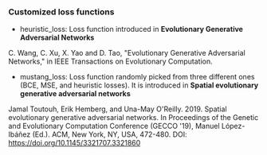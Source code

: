 ### Customized loss functions

- heuristic_loss: Loss function introduced in **Evolutionary Generative Adversarial Networks** 

C. Wang, C. Xu, X. Yao and D. Tao, "Evolutionary Generative Adversarial Networks," in IEEE Transactions on Evolutionary Computation.


- mustang_loss: Loss function randomly picked from three different ones (BCE, MSE, and heuristic losses). It is introduced in **Spatial evolutionary generative adversarial networks** 

Jamal Toutouh, Erik Hemberg, and Una-May O'Reilly. 2019. Spatial evolutionary generative adversarial networks. In Proceedings of the Genetic and Evolutionary Computation Conference (GECCO '19), Manuel López-Ibáñez (Ed.). ACM, New York, NY, USA, 472-480. DOI: https://doi.org/10.1145/3321707.3321860  

